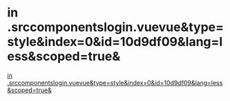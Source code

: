 # in .srccomponentslogin.vuevue&type=style&index=0&id=10d9df09&lang=less&scoped=true&
[in .srccomponentslogin.vuevue&type=style&index=0&id=10d9df09&lang=less&scoped=true&](https://aiwithcloud.com/2022/09/15/in_-srccomponentslogin-vuevuetypestyleindex0id10d9df09langlessscopedtrue/)
